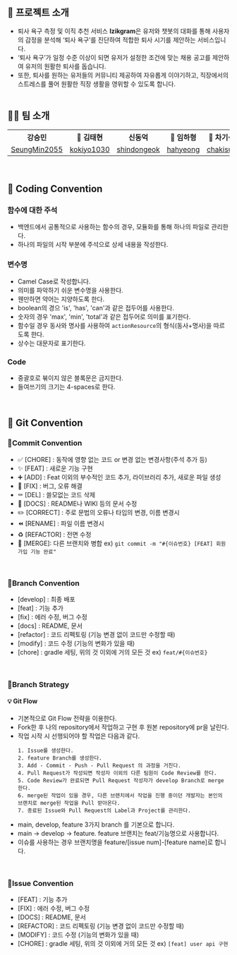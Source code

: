 ## 📌 프로젝트 소개
- 퇴사 욕구 측정 및 이직 추천 서비스 **Izikgram**은 유저와 챗봇의 대화를 통해 사용자의 감정을 분석해 ‘퇴사 욕구’를 진단하여 적합한 퇴사 시기를 제안하는 서비스입니다.
- ‘퇴사 욕구’가 일정 수준 이상이 되면 유저가 설정한 조건에 맞는 채용 공고를 제안하여 유저의 원활한 퇴사를 돕습니다.
- 또한, 퇴사를 원하는 유저들의 커뮤니티 제공하여 자유롭게 이야기하고, 직장에서의 스트레스를 풀어 원활한 직장 생활을 영위할 수 있도록 합니다.<br><br>
## 🧑‍💻 팀 소개 
<table>
  <tbody>
    <th align="center">강승민</th>
    <th align="center">🐹 김태현</th>
    <th align="center">신동억</th>
    <th align="center">🥔 임하형</th>
    <th align="center">🐻 차기석</th>
    <tr>
      <td align="center"><a href="https://github.com/SeungMin2055">SeungMin2055</td>
      <td align="center"><a href="https://github.com/kokiyo1030">kokiyo1030</td>
      <td align="center"><a href="https://github.com/shindongeok">shindongeok</td>
      <td align="center"><a href="https://github.com/hahyeong">hahyeong</td>
      <td align="center"><a href="https://github.com/chakisuk">chakisuk</td>
    </tr>
      
  </tbody>
</table>
<br>

## 📌 Coding Convention
### 함수에 대한 주석
- 백엔드에서 공통적으로 사용하는 함수의 경우, 모듈화를 통해 하나의 파일로 관리한다.
- 하나의 파일의 시작 부분에 주석으로 상세 내용을 작성한다.
### 변수명
- Camel Case로 작성합니다.
- 의미를 파악하기 쉬운 변수명을 사용한다.
- 웬만하면 약어는 지양하도록 한다.
- boolean의 경으 'is', 'has', 'can'과 같은 접두어를 사용한다.
- 숫자의 경우 'max', 'min', 'total'과 같은 접두어로 의미를 표기한다.
- 함수일 경우 동사와 명사를 사용하여 `actionResource`의 형식(동사+명사)을 따르도록 한다.
- 상수는 대문자로 표기한다.
### Code
- 중괄호로 붂이지 않은 블록문은 금지한다.
- 들여쓰기의 크기는 4-spaces로 한다.
<br>

## 📌 Git Convention
### 🔹Commit Convention
- ✅ [CHORE] : 동작에 영향 없는 코드 or 변경 없는 변경사항(주석 추가 등)
- ✨ [FEAT] : 새로운 기능 구현
- ➕ [ADD] : Feat 이외의 부수적인 코드 추가, 라이브러리 추가, 새로운 파일 생성
- 🔨 [FIX] : 버그, 오류 해결
- ⚰️ [DEL] : 쓸모없는 코드 삭제
- 📝 [DOCS] : README나 WIKI 등의 문서 수정
- ✏️ [CORRECT] : 주로 문법의 오류나 타입의 변경, 이름 변경시
- ⏪️ [RENAME] : 파일 이름 변경시
- ♻️ [REFACTOR] : 전면 수정
- 🔀 [MERGE]: 다른 브랜치와 병합
ex) `git commit -m "#{이슈번호} [FEAT] 회원가입 기능 완료"`
<br>

### 🔹Branch Convention
- [develop] : 최종 배포
- [feat] : 기능 추가
- [fix] : 에러 수정, 버그 수정
- [docs] : README, 문서
- [refactor] : 코드 리펙토링 (기능 변경 없이 코드만 수정할 때)
- [modify] : 코드 수정 (기능의 변화가 있을 때)
- [chore] : gradle 세팅, 위의 것 이외에 거의 모든 것
ex) `feat/#{이슈번호}`
<br>

### 🔹Branch Strategy
#### 💡 Git Flow
- 기본적으로 Git Flow 전략을 이용한다.
- Fork한 후 나의 repository에서 작업하고 구현 후 원본 repository에 pr을 날린다.
- 작업 시작 시 선행되어야 할 작업은 다음과 같다.
  ```
  1. Issue를 생성한다.
  2. feature Branch를 생성한다.
  3. Add - Commit - Push - Pull Request 의 과정을 거친다.
  4. Pull Request가 작성되면 작성자 이외의 다른 팀원이 Code Review를 한다.
  5. Code Review가 완료되면 Pull Request 작성자가 develop Branch로 merge 한다.
  6. merge된 작업이 있을 경우, 다른 브랜치에서 작업을 진행 중이던 개발자는 본인의 브랜치로 merge된 작업을 Pull 받아온다.
  7. 종료된 Issue와 Pull Request의 Label과 Project를 관리한다.
  ```
- main, develop, feature 3가지 branch 를 기본으로 합니다.
- main → develop → feature. feature 브랜치는 feat/기능명으로 사용합니다.
- 이슈를 사용하는 경우 브랜치명을 feature/[issue num]-[feature name]로 합니다.
<br>

### 🔹Issue Convention
- [FEAT] : 기능 추가
- [FIX] : 에러 수정, 버그 수정
- [DOCS] : README, 문서
- [REFACTOR] : 코드 리펙토링 (기능 변경 없이 코드만 수정할 때)
- [MODIFY] : 코드 수정 (기능의 변화가 있을 때)
- [CHORE] : gradle 세팅, 위의 것 이외에 거의 모든 것
ex) `[feat] user api 구현`

